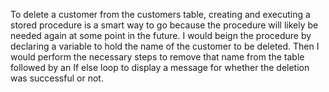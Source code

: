 To delete a customer from the customers table, creating and executing a stored procedure is a smart way to go because 
the procedure will likely be needed again at some point in the future. I would beign the procedure by declaring a variable to hold the name of the customer
to be deleted. Then I would perform the necessary steps to remove that name from the table followed by an If else loop to display a message for 
whether the deletion was successful or not.
